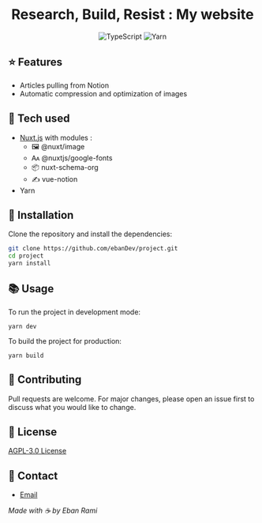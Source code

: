 <div align="center">

# Research, Build, Resist : My website

</div>

<div align="center">

![TypeScript](https://img.shields.io/badge/-TypeScript-007ACC?style=for-the-badge&logo=typescript&logoColor=white)
![Yarn](https://img.shields.io/badge/-Yarn-2C8EBB?style=for-the-badge&logo=yarn&logoColor=white)

</div>

## ⭐ Features

- Articles pulling from Notion
- Automatic compression and optimization of images

## 🔧 Tech used

- [Nuxt.js](https://nuxtjs.org/) with modules :
    - 🖼️ @nuxt/image
    - 🗛 @nuxtjs/google-fonts
    - 📦 nuxt-schema-org
    - ✍️ vue-notion
- Yarn

## 🚀 Installation

Clone the repository and install the dependencies:

```bash
git clone https://github.com/ebanDev/project.git
cd project
yarn install
```

## 📚 Usage

To run the project in development mode:

```
yarn dev
```

To build the project for production:

```
yarn build
```

## 🤝 Contributing

Pull requests are welcome. For major changes, please open an issue first to discuss what you would like to change.

## 📜 License

[AGPL-3.0 License](https://choosealicense.com/licenses/agpl-3.0/)

## 📧 Contact

- [Email](mailto:contact@eban.eu.org)

_Made with ☕ by Eban Rami_